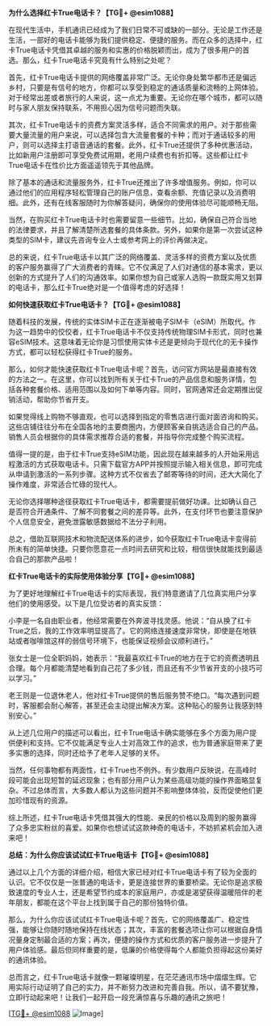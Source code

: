 **为什么选择红卡True电话卡？【TG💪+ @esim1088】**

在现代生活中，手机通讯已经成为了我们日常不可或缺的一部分。无论是工作还是生活，一部好的电话卡能够为我们提供稳定、便捷的服务。而在众多的选择中，红卡True电话卡凭借其卓越的服务和实惠的价格脱颖而出，成为了很多用户的首选。那么，红卡True电话卡究竟有什么特别之处呢？

首先，红卡True电话卡提供的网络覆盖非常广泛。无论你身处繁华都市还是偏远乡村，只要是有信号的地方，你都可以享受到稳定的通话质量和流畅的上网体验。对于经常出差或者旅行的人来说，这一点尤为重要。无论你在哪个城市，都可以随时与家人朋友保持联系，不用担心因为信号问题而失联。

其次，红卡True电话卡的资费方案灵活多样，适合不同需求的用户。对于那些需要大量流量的用户来说，可以选择包含大流量套餐的卡种；而对于通话较多的用户，则可以选择主打语音通话的套餐。此外，红卡True还提供了多种优惠活动，比如新用户注册即可享受免费试用期，老用户续费也有折扣等。这些都让红卡True电话卡在性价比方面遥遥领先于其他品牌。

除了基本的通话和流量服务外，红卡True还推出了许多增值服务。例如，你可以通过他们的应用程序轻松管理自己的账户信息，查看余额、充值记录以及消费明细。此外，还有在线客服随时为你解答疑问，确保你的使用体验尽可能顺畅无阻。

当然，在购买红卡True电话卡时也需要留意一些细节。比如，确保自己符合当地的法律要求，并且了解清楚所选套餐的具体条款。另外，如果你是第一次尝试这种类型的SIM卡，建议先咨询专业人士或参考网上的评价再做决定。

总的来说，红卡True电话卡以其广泛的网络覆盖、灵活多样的资费方案以及优质的客户服务赢得了广大消费者的青睐。它不仅满足了人们对通信的基本需求，更以创新的方式提升了人们的沟通效率。如果你想为自己或家人选购一款既实用又划算的电话卡，那么红卡True绝对是一个值得考虑的好选择！

**如何快速获取红卡True电话卡？【TG💪+ @esim1088】**

随着科技的发展，传统的实体SIM卡正在逐渐被电子SIM卡（eSIM）所取代。作为这一趋势中的佼佼者，红卡True电话卡不仅支持传统物理SIM卡形式，同时也兼容eSIM技术。这意味着无论你是习惯使用实体卡还是更倾向于现代化的无卡操作方式，都可以轻松获得红卡True的服务。

那么，如何才能快速获取红卡True电话卡呢？首先，访问官方网站是最直接有效的方法之一。在这里，你可以找到所有关于红卡True的产品信息和服务详情，包括各种套餐价格、适用范围以及如何下单等内容。同时，官网通常还会定期推出促销活动，帮助你节省开支。

如果觉得线上购物不够直观，也可以选择到指定的零售店进行面对面咨询和购买。这些店铺往往分布在全国各地的主要商圈内，方便顾客亲自挑选适合自己的产品。销售人员会根据你的具体需求推荐合适的套餐，并指导你完成整个购买流程。

值得一提的是，由于红卡True支持eSIM功能，因此现在越来越多的人开始采用远程激活的方式获取电话卡。只需下载官方APP并按照提示输入相关信息，即可完成从申请到激活的一系列步骤。这种方式不仅省去了邮寄等待的时间，还大大简化了操作难度，非常适合忙碌的现代人。

无论你选择哪种途径获取红卡True电话卡，都需要提前做好功课。比如确认自己是否符合开通条件、了解不同套餐之间的差异等。此外，在支付环节也要注意保护个人信息安全，避免泄露敏感数据给不法分子利用。

总之，借助互联网技术和物流配送体系的进步，如今获取红卡True电话卡变得前所未有的简单快捷。只要你愿意花一点时间去研究和比较，相信很快就能找到最适合自己的那款产品啦！

**红卡True电话卡的实际使用体验分享【TG💪+ @esim1088】**

为了更好地理解红卡True电话卡的实际表现，我们特意邀请了几位真实用户分享他们的使用感受。以下是几位受访者的真实反馈：

小李是一名自由职业者，他经常需要在外奔波寻找灵感。他说：“自从换了红卡True之后，我的工作效率明显提高了。它的网络连接速度非常快，即使是在地铁站或者咖啡馆这样的弱信号环境下，也能保证视频会议顺利进行。”

张女士是一位全职妈妈，她表示：“我最喜欢红卡True的地方在于它的资费透明且合理。每个月都能清楚地看到自己花了多少钱，而且还有不少节省开支的小技巧可以学习。”

老王则是一位退休老人，他对红卡True提供的售后服务赞不绝口。“每次遇到问题时，客服都会耐心解答，甚至还会主动提出解决方案。这种贴心的服务让我感到特别安心。”

从上述几位用户的描述可以看出，红卡True电话卡确实能够在多个方面为用户提供便利和支持。它不仅能满足专业人士对高效工作的追求，也为普通家庭带来了更多实惠的选择，同时还给予了老年人足够的关怀。

当然，任何事物都有两面性，红卡True也不例外。有少数用户反映说，在高峰时段可能会出现短暂的延迟现象；也有部分用户认为某些高级功能的操作界面略显复杂。不过总体而言，大多数人都认为这些问题并不影响整体体验，反而促使他们更加珍惜现有的资源。

综上所述，红卡True电话卡凭借其强大的性能、亲民的价格以及周到的服务赢得了众多忠实粉丝的喜爱。如果你也想试试这款神奇的电话卡，不妨抓紧机会加入进来吧！

**总结：为什么你应该试试红卡True电话卡【TG💪+ @esim1088】**

通过以上几个方面的详细介绍，相信大家已经对红卡True电话卡有了较为全面的认识。它不仅仅是一张普通的电话卡，更是连接世界的重要桥梁。无论你是追求极致速度的专业人士，还是希望节约成本的家庭用户，亦或是渴望获得温暖陪伴的老年朋友，都能在这个平台上找到属于自己的那份独特价值。

那么，为什么你应该试试红卡True电话卡呢？首先，它的网络覆盖广、稳定性强，能够让你随时随地保持在线状态；其次，丰富的套餐选项让你可以根据自身情况量身定制最合适的方案；再次，便捷的操作方式和优质的客户服务进一步提升了用户体验感。最后但同样重要的是，低廉的价格使得每个人都能负担得起这份美好的通讯体验。

总而言之，红卡True电话卡就像一颗璀璨明星，在茫茫通讯市场中熠熠生辉。它用实际行动证明了自己的实力，并不断努力改进和完善自我。所以，请不要犹豫，立即行动起来吧！让我们一起开启一段充满惊喜与乐趣的通讯之旅吧！

[[TG💪+ @esim1088](https://t.me/s/esim1088) ![Image](https://i.postimg.cc/4NQfJmqS/Snipaste-2025-05-13-00-14-12.png)]
